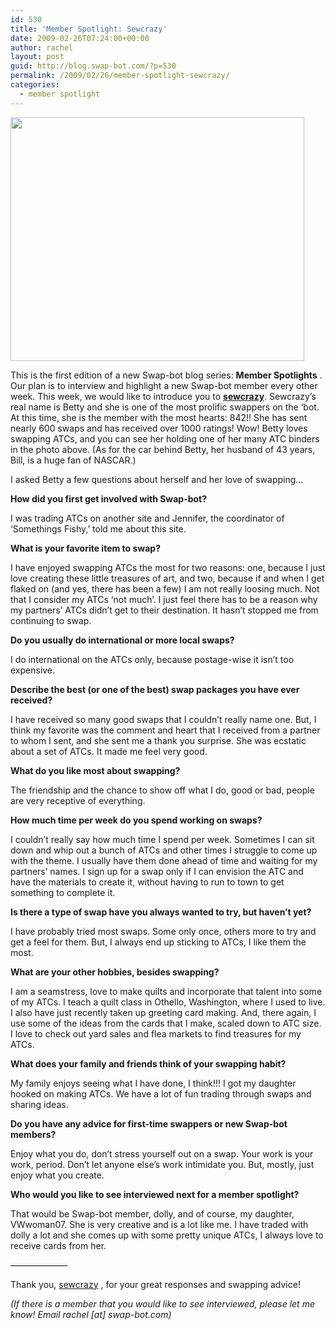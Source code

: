 ```yaml
---
id: 530
title: 'Member Spotlight: Sewcrazy'
date: 2009-02-26T07:24:00+00:00
author: rachel
layout: post
guid: http://blog.swap-bot.com/?p=530
permalink: /2009/02/26/member-spotlight-sewcrazy/
categories:
  - member spotlight
---
```

[<img src="http://blog.swap-bot.com/wp-content/uploads/2009/02/sewcrazy.jpg" alt="" title="sewcrazy" width="470" height="390" class="alignnone size-full wp-image-531" />](http://www.swap-bot.com/user:sewcrazy)

This is the first edition of a new Swap-bot blog series: **Member Spotlights** . Our plan is to interview and highlight a new Swap-bot member every other week. This week, we would like to introduce you to [**sewcrazy**](http://www.swap-bot.com/user:sewcrazy). Sewcrazy&#8217;s real name is Betty and she is one of the most prolific swappers on the &#8216;bot. At this time, she is the member with the most hearts: 842!! She has sent nearly 600 swaps and has received over 1000 ratings! Wow! Betty loves swapping ATCs, and you can see her holding one of her many ATC binders in the photo above. (As for the car behind Betty, her husband of 43 years, Bill, is a huge fan of NASCAR.)

I asked Betty a few questions about herself and her love of swapping&#8230;

**How did you first get involved with Swap-bot?**
  
I was trading ATCs on another site and Jennifer, the coordinator of &#8216;Somethings Fishy,&#8217; told me about this site.

**What is your favorite item to swap?**
  
I have enjoyed swapping ATCs the most for two reasons: one, because I just love creating these little treasures of art, and two, because if and when I get flaked on (and yes, there has been a few) I am not really loosing much. Not that I consider my ATCs &#8216;not much&#8217;. I just feel there has to be a reason why my partners&#8217; ATCs didn&#8217;t get to their destination. It hasn&#8217;t stopped me from continuing to swap.

**Do you usually do international or more local swaps?**
  
I do international on the ATCs only, because postage-wise it isn&#8217;t too expensive.

**Describe the best (or one of the best) swap packages you have ever received?**
  
I have received so many good swaps that I couldn&#8217;t really name one. But, I think my favorite was the comment and heart that I received from a partner to whom I sent, and she sent me a thank you surprise. She was ecstatic about a set of ATCs. It made me feel very good.

**What do you like most about swapping?**
  
The friendship and the chance to show off what I do, good or bad, people are very receptive of everything.

**How much time per week do you spend working on swaps?**
  
I couldn&#8217;t really say how much time I spend per week. Sometimes I can sit down and whip out a bunch of ATCs and other times I struggle to come up with the theme. I usually have them done ahead of time and waiting for my partners&#8217; names. I sign up for a swap only if I can envision the ATC and have the materials to create it, without having to run to town to get something to complete it.

**Is there a type of swap have you always wanted to try, but haven&#8217;t yet?** 
  
I have probably tried most swaps. Some only once, others more to try and get a feel for them. But, I always end up sticking to ATCs, I like them the most.

**What are your other hobbies, besides swapping?**
  
I am a seamstress, love to make quilts and incorporate that talent into some of my ATCs. I teach a quilt class in Othello, Washington, where I used to live. I also have just recently taken up greeting card making. And, there again, I use some of the ideas from the cards that I make, scaled down to ATC size. I love to check out yard sales and flea markets to find treasures for my ATCs.

**What does your family and friends think of your swapping habit?** 
  
My family enjoys seeing what I have done, I think!!! I got my daughter hooked on making ATCs. We have a lot of fun trading through swaps and sharing ideas.

**Do you have any advice for first-time swappers or new Swap-bot members?**
  
Enjoy what you do, don&#8217;t stress yourself out on a swap. Your work is your work, period. Don&#8217;t let anyone else&#8217;s work intimidate you. But, mostly, just enjoy what you create.

**Who would you like to see interviewed next for a member spotlight?**
  
That would be Swap-bot member, dolly, and of course, my daughter, VWwoman07. She is very creative and is a lot like me. I have traded with dolly a lot and she comes up with some pretty unique ATCs, I always love to receive cards from her.

&#8212;&#8212;&#8212;&#8212;&#8212;&#8212;&#8211;

Thank you, [sewcrazy](http://www.swap-bot.com/user:sewcrazy) , for your great responses and swapping advice!

_(If there is a member that you would like to see interviewed, please let me know! Email rachel [at] swap-bot.com)_